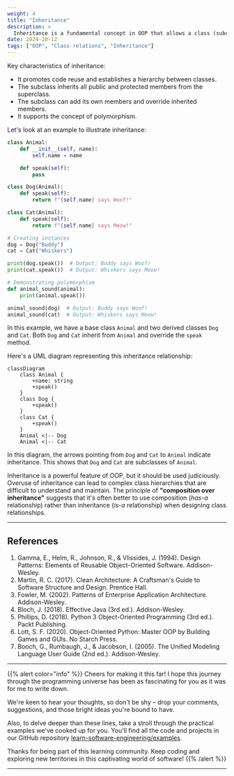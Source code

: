 ```yaml
---
weight: 4
title: "Inheritance"
description: >
  Inheritance is a fundamental concept in OOP that allows a class (subclass or derived class) to inherit properties and methods from another class (superclass or base class). It represents an "is-a" relationship between classes.
date: 2024-10-12
tags: ["OOP", "Class relations", "Inheritance"]
---
```


Key characteristics of inheritance:
- It promotes code reuse and establishes a hierarchy between classes.
- The subclass inherits all public and protected members from the superclass.
- The subclass can add its own members and override inherited members.
- It supports the concept of polymorphism.

Let's look at an example to illustrate inheritance:

```python
class Animal:
    def __init__(self, name):
        self.name = name

    def speak(self):
        pass

class Dog(Animal):
    def speak(self):
        return f"{self.name} says Woof!"

class Cat(Animal):
    def speak(self):
        return f"{self.name} says Meow!"

# Creating instances
dog = Dog("Buddy")
cat = Cat("Whiskers")

print(dog.speak())  # Output: Buddy says Woof!
print(cat.speak())  # Output: Whiskers says Meow!

# Demonstrating polymorphism
def animal_sound(animal):
    print(animal.speak())

animal_sound(dog)  # Output: Buddy says Woof!
animal_sound(cat)  # Output: Whiskers says Meow!
```

In this example, we have a base class `Animal` and two derived classes `Dog` and `Cat`. Both `Dog` and `Cat` inherit from `Animal` and override the `speak` method.

Here's a UML diagram representing this inheritance relationship:

```mermaid
classDiagram
    class Animal {
        +name: string
        +speak()
    }
    class Dog {
        +speak()
    }
    class Cat {
        +speak()
    }
    Animal <|-- Dog
    Animal <|-- Cat

```

In this diagram, the arrows pointing from `Dog` and `Cat` to `Animal` indicate inheritance. This shows that `Dog` and `Cat` are subclasses of `Animal`.

Inheritance is a powerful feature of OOP, but it should be used judiciously. Overuse of inheritance can lead to complex class hierarchies that are difficult to understand and maintain. The principle of **"composition over inheritance"** suggests that it's often better to use composition (*has-a* relationship) rather than inheritance (*is-a* relationship) when designing class relationships.

---

## References

1. Gamma, E., Helm, R., Johnson, R., & Vlissides, J. (1994). Design Patterns: Elements of Reusable Object-Oriented Software. Addison-Wesley.
2. Martin, R. C. (2017). Clean Architecture: A Craftsman's Guide to Software Structure and Design. Prentice Hall.
3. Fowler, M. (2002). Patterns of Enterprise Application Architecture. Addison-Wesley.
4. Bloch, J. (2018). Effective Java (3rd ed.). Addison-Wesley.
5. Phillips, D. (2018). Python 3 Object-Oriented Programming (3rd ed.). Packt Publishing.
6. Lott, S. F. (2020). Object-Oriented Python: Master OOP by Building Games and GUIs. No Starch Press.
7. Booch, G., Rumbaugh, J., & Jacobson, I. (2005). The Unified Modeling Language User Guide (2nd ed.). Addison-Wesley.

---

{{% alert color="info" %}}
Cheers for making it this far! I hope this journey through the programming universe has been as fascinating for you as it was for me to write down.

We're keen to hear your thoughts, so don't be shy – drop your comments, suggestions, and those bright ideas you're bound to have.

Also, to delve deeper than these lines, take a stroll through the practical examples we've cooked up for you. You'll find all the code and projects in our GitHub repository [learn-software-engineering/examples](https://github.com/learn-software-engineering/examples).

Thanks for being part of this learning community. Keep coding and exploring new territories in this captivating world of software!
{{% /alert %}}

---
